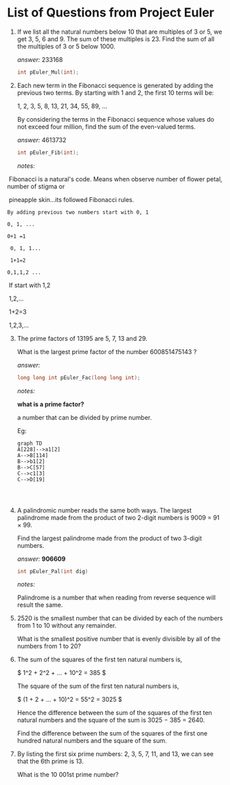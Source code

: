 # List of Questions from Project Euler



1. If we list all the natural numbers below 10 that are multiples of 3 or 5, we get 3, 5, 6 and 9. The sum of these multiples is 23.
   Find the sum of all the multiples of 3 or 5 below 1000.

   _answer:_ 233168

   ```c++
   int pEuler_Mul(int);
   ```

2. Each new term in the Fibonacci sequence is generated by adding the  previous two terms. By starting with 1 and 2, the first 10 terms will  be:

   1, 2, 3, 5, 8, 13, 21, 34, 55, 89, ...

   By considering the terms in the Fibonacci sequence whose values do  not exceed four million, find the sum of the even-valued terms.

   _answer:_ 4613732

   ```c++
   int pEuler_Fib(int);
   ```



   	_notes:_

​	Fibonacci is a natural's code. Means when observe number of flower petal, number of stigma or

​	pineapple skin...its followed Fibonacci rules.

   	By adding previous two numbers start with 0, 1

   	0, 1, ...

   	0+1 =1

  	 0, 1, 1...

  	 1+1=2

   	0,1,1,2 ...



​	If  start with 1,2

​	1,2,...

​	1+2=3

​	1,2,3,...

3. The prime factors of 13195 are 5, 7, 13 and 29.

   What is the largest prime factor of the number 600851475143 ?

   _answer:_

   ```c ++
   long long int pEuler_Fac(long long int);
   ```



   _notes:_

   **what is a prime factor?**

   a number that can be divided by prime number.

   Eg: 

   ```mermaid
   graph TD
   A[228]-->a1[2]
   A-->B[114]
   B-->b1[2]
   B-->C[57]
   C-->c1[3]
   C-->D[19]
   
   
   
   
   ```


4. A palindromic number reads the same both ways. The largest palindrome  made from the product of two 2-digit numbers is 9009 = 91 × 99.

   Find the largest palindrome made from the product of two 3-digit numbers.

   _answer:_ **906609**

   ``` c++
   int pEuler_Pal(int dig)
   ```

   _notes:_

   Palindrome is a number that when reading from reverse sequence will result the same.

5. 2520 is the smallest number that can be divided by each of the numbers from 1 to 10 without any remainder.

   What is the smallest positive number that is evenly divisible by all of the numbers from 1 to 20?

6. The sum of the squares of the first ten natural numbers is,

   $ 1^2 + 2^2 + ... + 10^2 = 385 $ 

   The square of the sum of the first ten natural numbers is,

   $ (1 + 2 + ... + 10)^2 = 55^2 = 3025 $

   Hence the difference between the sum of the squares of the first ten  natural numbers and the square of the sum is 3025 − 385 = 2640.

   Find the difference between the sum of the squares of the first one hundred natural numbers and the square of the sum.

7. By listing the first six prime numbers: 2, 3, 5, 7, 11, and 13, we can see that the 6th prime is 13.

   What is the 10 001st prime number?


